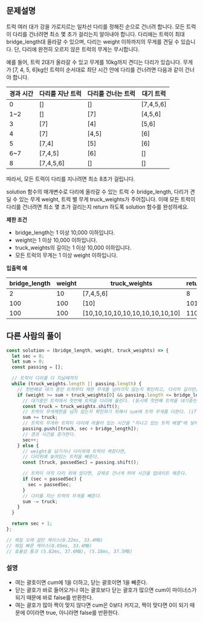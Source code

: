 ## 문제설명

트럭 여러 대가 강을 가로지르는 일차선 다리를 정해진 순으로 건너려 합니다. 모든 트럭이 다리를 건너려면 최소 몇 초가 걸리는지 알아내야 합니다. 다리에는 트럭이 최대 bridge_length대 올라갈 수 있으며, 다리는 weight 이하까지의 무게를 견딜 수 있습니다. 단, 다리에 완전히 오르지 않은 트럭의 무게는 무시합니다.

예를 들어, 트럭 2대가 올라갈 수 있고 무게를 10kg까지 견디는 다리가 있습니다. 무게가 [7, 4, 5, 6]kg인 트럭이 순서대로 최단 시간 안에 다리를 건너려면 다음과 같이 건너야 합니다.

| 경과 시간 | 다리를 지난 트럭 | 다리를 건너는 트럭 | 대기 트럭 |
| --------- | ---------------- | ------------------ | --------- |
| 0         | []               | []                 | [7,4,5,6] |
| 1~2       | []               | [7]                | [4,5,6]   |
| 3         | [7]              | [4]                | [5,6]     |
| 4         | [7]              | [4,5]              | [6]       |
| 5         | [7,4]            | [5]                | [6]       |
| 6~7       | [7,4,5]          | [6]                | []        |
| 8         | [7,4,5,6]        | []                 | []        |

따라서, 모든 트럭이 다리를 지나려면 최소 8초가 걸립니다.

solution 함수의 매개변수로 다리에 올라갈 수 있는 트럭 수 bridge_length, 다리가 견딜 수 있는 무게 weight, 트럭 별 무게 truck_weights가 주어집니다. 이때 모든 트럭이 다리를 건너려면 최소 몇 초가 걸리는지 return 하도록 solution 함수를 완성하세요.

**제한 조건**

- bridge_length는 1 이상 10,000 이하입니다.
- weight는 1 이상 10,000 이하입니다.
- truck_weights의 길이는 1 이상 10,000 이하입니다.
- 모든 트럭의 무게는 1 이상 weight 이하입니다.

**입출력 예**

| bridge_length | weight | truck_weights                   | return |
| ------------- | ------ | ------------------------------- | ------ |
| 2             | 10     | [7,4,5,6]                       | 8      |
| 100           | 100    | [10]                            | 101    |
| 100           | 100    | [10,10,10,10,10,10,10,10,10,10] | 110    |

## 다른 사람의 풀이

```js
const solution = (bridge_length, weight, truck_weights) => {
  let sec = 0;
  let sum = 0;
  const passing = [];

  // 트럭이 다리를 다 지날때까지
  while (truck_weights.length || passing.length) {
    // 첫번째로 대기 중인 트럭부터 제한 무게를 넘어가지 않는지 확인하고, 다리의 길이만큼만 트럭이 다리를 오를 수 있도록 확인한다.
    if (weight >= sum + truck_weights[0] && passing.length <= bridge_length) {
      // 대기중인 트럭에서 첫번째 트럭을 다리에 올린다. (동시에 첫번째 트럭을 대기중인 트럭 배열에서 빼준다.)
      const truck = truck_weights.shift();
      // 트럭이 무게제한을 넘지 않는지 확인하기 위해서 sum에 트럭 무게를 더한다. (if에서 이미 트럭의 무게를 비교했기 때문에 바로 누적한다.)
      sum += truck;
      // 트럭의 무게와 트럭이 다리에 머물러 있는 시간을 "지나고 있는 트럭 배열"에 넣어준다.
      passing.push([truck, sec + bridge_length]);
      // 경과 시간을 증가한다.
      sec++;
    } else {
      // weight을 넘기거나 다리위에 트럭이 꽉찼다면,
      // 다리위에 놓여있는 트럭을 빼준다.
      const [truck, passedSec] = passing.shift();

      // 트럭이 아직 다리 위에 있다면, 강제로 건너게 하여 시간을 업데이트 해준다.
      if (sec < passedSec) {
        sec = passedSec;
      }
      // 다리를 지난 트럭의 무게를 빼준다.
      sum -= truck;
    }
  }

  return sec + 1;
};

// 제일 오래 걸린 케이스(0.22ms, 33.4MB)
// 제일 빠른 케이스(0.05ms, 33.4MB)
// 효율성 통과 (5.82ms, 37.6MB), (5.18ms, 37.5MB)
```

### 설명

- 여는 괄호이면 cum에 1을 더하고, 닫는 괄호이면 1을 빼준다.
- 닫는 괄호가 바로 들어오거나 여는 괄호보다 닫는 괄호가 많으면 cum이 마이너스가 되기 때문에 바로 false를 반환한다.
- 여는 괄호가 많아 짝이 맞지 않다면 cum은 0보다 커지고, 짝이 맞다면 0이 되기 때문에 0이라면 true, 아니라면 false를 반환한다.
